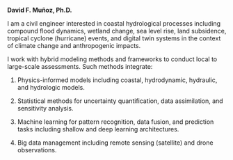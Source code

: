 <b>David F. Muñoz, Ph.D.</b>

I am a civil engineer interested in coastal hydrological processes including compound flood dynamics, wetland change, sea level rise, land subsidence, tropical cyclone (hurricane) events, and digital twin systems in the context of climate change and anthropogenic impacts.

I work with hybrid modeling methods and frameworks to conduct local to large-scale assessments. Such methods integrate:

1) Physics-informed models including coastal, hydrodynamic, hydraulic, and hydrologic models.

2) Statistical methods for uncertainty quantification, data assimilation, and sensitivity analysis.

3) Machine learning for pattern recognition, data fusion, and prediction tasks including shallow and deep learning architectures.

4) Big data management including remote sensing (satellite) and drone observations.
